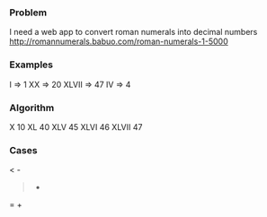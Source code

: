 ### Problem
I need a web app to convert roman numerals into decimal numbers
http://romannumerals.babuo.com/roman-numerals-1-5000

### Examples
I => 1
XX => 20
XLVII => 47
IV => 4

### Algorithm
X 10
XL 40
XLV 45
XLVI 46
XLVII 47

### Cases
< -
> +
= +
